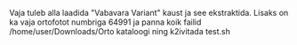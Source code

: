 Vaja tuleb alla laadida "Vabavara Variant" kaust ja see ekstraktida. Lisaks on ka vaja ortofotot numbriga 64991 ja panna koik failid /home/user/Downloads/Orto kataloogi ning k2ivitada test.sh
